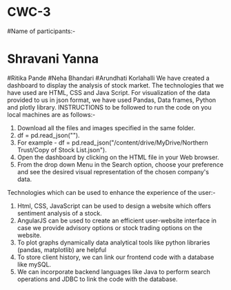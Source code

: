 # CWC-3
#Name of participants:-
# Shravani Yanna
#Ritika Pande
#Neha Bhandari
#Arundhati Korlahalli
We have created a dashboard to display the analysis of stock market. The technologies that we have used are HTML, CSS and Java Script.
For visualization of the data provided to us in json format, we have used Pandas, Data frames, Python and plotly library.
INSTRUCTIONS to be followed to run the code on you local machines are as follows:-
1. Download all the files and images specified in the same folder.
2. df = pd.read_json("<Provide the path for the json file from your drive folder>"). 
3. For example - df = pd.read_json("/content/drive/MyDrive/Northern Trust/Copy of Stock List.json"). 
4. Open the dashboard by clicking on the HTML file in your Web browser.
5. From the drop down Menu in the Search option, choose your preference and see the desired visual representation of the chosen company's data.
  
 Technologies which can be used to enhance the experience of the user:-
 1.  Html, CSS, JavaScript can be used to design a website which offers sentiment analysis of a stock.
 2.  AngularJS can be used to create an efficient user-website interface in case we provide advisory options or stock trading options on the website.
 3.  To plot graphs dynamically data analytical tools like python libraries (pandas, matplotlib) are helpful
 4.  To store client history, we can link our frontend code with a database like mySQL.
 5.  We can incorporate backend languages like Java to perform search operations and JDBC to link the code with the database.

 

